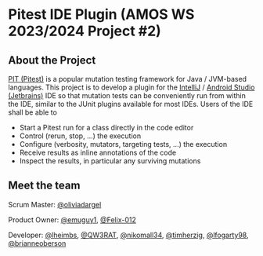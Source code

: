 # Pitest IDE Plugin (AMOS WS 2023/2024 Project #2)

<!-- Project logo here:
<p align="center">
  <img src="/path/to/logo" alt="Pitest IDE Plugin Logo" width="250"/>
</p>
-->

## About the Project

[PIT (Pitest)](https://pitest.org/) is a popular mutation testing framework for Java / JVM-based languages.
This project is to develop a plugin for the [IntelliJ](https://www.jetbrains.com/idea/) / [Android Studio (Jetbrains)](https://developer.android.com/studio) IDE so that mutation tests can be conveniently run from within the IDE, similar to the JUnit plugins available for most IDEs.
Users of the IDE shall be able to
- Start a Pitest run for a class directly in the code editor
- Control (rerun, stop, ...) the execution
- Configure (verbosity, mutators, targeting tests, ...) the execution
- Receive results as inline annotations of the code
- Inspect the results, in particular any surviving mutations

## Meet the team

Scrum Master: [@oliviadargel](https://github.com/oliviadargel)

Product Owner: [@emuguy1](https://github.com/emuguy1), [@Felix-012](https://github.com/Felix-012)

Developer: [@lheimbs](https://github.com/lheimbs), [@QW3RAT](https://github.com/QW3RAT), [@nikomall34](https://github.com/nikomall34), [@timherzig](https://github.com/timherzig), [@lfogarty98](https://github.com/lfogarty98), [@brianneoberson](https://github.com/brianneoberson)

